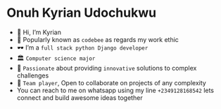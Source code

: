 # Onuh Kyrian Udochukwu 


- 👋 Hi, I’m Kyrian
- 🐝 Popularly known as `codebee` as regards my work ethic 
- 🕶 I’m a `full stack python Django developer`
- 🏛 `Computer science major`
- 💞️ `Passionate` about providing `innovative` solutions to complex challenges
- 🤝 `Team player`, Open to collaborate on projects of any complexity
- You can reach to me on whatsapp using my line `+2349128168542` lets connect and build awesome ideas together 

<!---
Codebee50/Codebee50 is a ✨ special ✨ repository because its `README.md` (this file) appears on your GitHub profile.
You can click the Preview link to take a look at your changes.
--->
